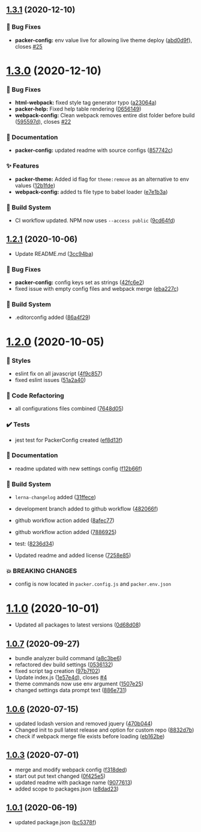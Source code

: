 ## [1.3.1](https://github.com/hayes0724/shopify-packer/compare/1.3.0...1.3.1) (2020-12-10)


### :bug: Bug Fixes

* **packer-config:** env value live for allowing live theme deploy ([abd0d9f](https://github.com/hayes0724/shopify-packer/commit/abd0d9f5bc98a50eb8850e8785c5a34d50d1df72)), closes [#25](https://github.com/hayes0724/shopify-packer/issues/25)



# [1.3.0](https://github.com/hayes0724/shopify-packer/compare/1.2.1...1.3.0) (2020-12-10)


### :bug: Bug Fixes

* **html-webpack:** fixed style tag generator typo ([a23064a](https://github.com/hayes0724/shopify-packer/commit/a23064aebf70cfbb552b1470b70fedd7264e6db5))
* **packer-help:** Fixed help table rendering ([0656149](https://github.com/hayes0724/shopify-packer/commit/065614992bfc053630743ceb5f3e3acda96924b2))
* **webpack-config:** Clean webpack removes entire dist folder before build ([595597d](https://github.com/hayes0724/shopify-packer/commit/595597dbdbe643987f98947be33eb83baad7e7a6)), closes [#22](https://github.com/hayes0724/shopify-packer/issues/22)


### :memo: Documentation

* **packer-config:** updated readme with source configs ([857742c](https://github.com/hayes0724/shopify-packer/commit/857742c242375d544b480e4a082ba5a546c89213))


### :sparkles: Features

* **packer-theme:** Added id flag for `theme:remove` as an alternative to env values ([12b1fde](https://github.com/hayes0724/shopify-packer/commit/12b1fde8658779a356d63335a06bdc5937f41dc8))
* **webpack-config:** added ts file type to babel loader ([e7e1b3a](https://github.com/hayes0724/shopify-packer/commit/e7e1b3a049b68363f166566e40c63e428f262a59))


### :wrench: Build System

* CI workflow updated. NPM now uses `--access public` ([9cd64fd](https://github.com/hayes0724/shopify-packer/commit/9cd64fdbde23a3b9482e1de62f04cfb021c7bdac))



## [1.2.1](https://github.com/hayes0724/shopify-packer/compare/1.2.0...1.2.1) (2020-10-06)


* Update README.md ([3cc94ba](https://github.com/hayes0724/shopify-packer/commit/3cc94ba76a93e0cad193ffc2ced6e5763d511731))


### :bug: Bug Fixes

* **packer-config:** config keys set as strings ([42fc6e2](https://github.com/hayes0724/shopify-packer/commit/42fc6e2119fbf06b1c3e04dbeb2ab89dd302d99d))
* fixed issue with empty config files and webpack merge ([eba227c](https://github.com/hayes0724/shopify-packer/commit/eba227c64ae94ca9527851c459b30dc549d47f0d))


### :wrench: Build System

* .editorconfig added ([86a4f29](https://github.com/hayes0724/shopify-packer/commit/86a4f29d4c408f73643ccd1063b3c62f1d8cd1c7))



# [1.2.0](https://github.com/hayes0724/shopify-packer/compare/1.1.0...1.2.0) (2020-10-05)


### :art: Styles

* eslint fix on all javascript ([4f9c857](https://github.com/hayes0724/shopify-packer/commit/4f9c8576482d1a5619e6f4f2c39bfe21bdee6b4a))
* fixed eslint issues ([51a2a40](https://github.com/hayes0724/shopify-packer/commit/51a2a4040ed147b2886f648289bfb1412aecd604))


### :hammer: Code Refactoring

* all configurations files combined ([7648d05](https://github.com/hayes0724/shopify-packer/commit/7648d0539b5ce6cc778be9663c288e3a63bef785))


### :heavy_check_mark: Tests

* jest test for PackerConfig created ([ef8d13f](https://github.com/hayes0724/shopify-packer/commit/ef8d13fe2cb059654eb046c6de1780d346eb338a))


### :memo: Documentation

* readme updated with new settings config ([f12b66f](https://github.com/hayes0724/shopify-packer/commit/f12b66f71d22c6f99ef5b2728fedeb99defbe938))


### :wrench: Build System

* `lerna-changelog` added ([31ffece](https://github.com/hayes0724/shopify-packer/commit/31ffecef75ca753f618cd072e353e110928f8d08))
* development branch added to github workflow ([482066f](https://github.com/hayes0724/shopify-packer/commit/482066f57ccb8af89d5a6acb28ca480782d62eee))
* github workflow action added ([8afec77](https://github.com/hayes0724/shopify-packer/commit/8afec772c7a9ed82f31524f8673de44825d0956d))
* github workflow action added ([7886925](https://github.com/hayes0724/shopify-packer/commit/7886925961b03e8af024faed79b1edbe180e7f4e))


* test: ([8236d34](https://github.com/hayes0724/shopify-packer/commit/8236d34183d9951beaac80cb82ca37eb7d8cf422))
* Updated readme and added license ([7258e85](https://github.com/hayes0724/shopify-packer/commit/7258e85eee42fc028163356cf34c605c4ad49ccf))


### :boom: BREAKING CHANGES

* config is now located in `packer.config.js` and `packer.env.json`



# [1.1.0](https://github.com/hayes0724/shopify-packer/compare/1.0.7...1.1.0) (2020-10-01)


* Updated all packages to latest versions ([0d68d08](https://github.com/hayes0724/shopify-packer/commit/0d68d08aed480e7ebdb15e56faeae1b2998b215f))



## [1.0.7](https://github.com/hayes0724/shopify-packer/compare/1.0.6...1.0.7) (2020-09-27)


* bundle analyzer build command ([a8c3be6](https://github.com/hayes0724/shopify-packer/commit/a8c3be667eb569b70e3e40b1af6a2718e1c932b3))
* refactored dev build settings ([0536132](https://github.com/hayes0724/shopify-packer/commit/0536132fb7ad8ed52d720ae52ad8b7643ba1f9b3))
* fixed script tag creation ([97b7f02](https://github.com/hayes0724/shopify-packer/commit/97b7f022701340f6f3d2289a9802235bfae4b300))
* Update index.js ([1e57e4d](https://github.com/hayes0724/shopify-packer/commit/1e57e4daa48c96044b49ae91e74c588fbbdec1e9)), closes [#4](https://github.com/hayes0724/shopify-packer/issues/4)
* theme commands now use env argument ([1507e25](https://github.com/hayes0724/shopify-packer/commit/1507e252ec1eef1afe44b1d723314a7c2145f922))
* changed settings data prompt text ([886e731](https://github.com/hayes0724/shopify-packer/commit/886e731d88c057b9cb99151c3e559a6ccdc4cea5))



## [1.0.6](https://github.com/hayes0724/shopify-packer/compare/1.0.3...1.0.6) (2020-07-15)


* updated lodash version and removed jquery ([470b044](https://github.com/hayes0724/shopify-packer/commit/470b044b3fe17aec83a08d67dbcdab5bedad0cc1))
* Changed init to pull latest release and option for custom repo ([8832d7b](https://github.com/hayes0724/shopify-packer/commit/8832d7b941c446ea063ee243b949744c4f9e9566))
* check if webpack merge file exists before loading ([eb162be](https://github.com/hayes0724/shopify-packer/commit/eb162be8ca26dfe626014feb9cd8e45cbb9505f8))



## [1.0.3](https://github.com/hayes0724/shopify-packer/compare/1.0.1...1.0.3) (2020-07-01)


* merge and modify webpack config ([f318ded](https://github.com/hayes0724/shopify-packer/commit/f318dedc013319dc087703982b70594912bbdce7))
* start out put text changed ([0f425e5](https://github.com/hayes0724/shopify-packer/commit/0f425e5681dd5507c408b6242945cffcb6b7bb0f))
* updated readme with package name ([9077613](https://github.com/hayes0724/shopify-packer/commit/9077613ad2c9cbf44229ffcef5fc39adce0c01c6))
* added scope to packages.json ([e8dad23](https://github.com/hayes0724/shopify-packer/commit/e8dad23c715ad8257905703181fdad65ae242a3d))



## [1.0.1](https://github.com/hayes0724/shopify-packer/compare/1.0.0...1.0.1) (2020-06-19)


* updated package.json ([bc5378f](https://github.com/hayes0724/shopify-packer/commit/bc5378fd994cd7b6e49e3186a5c53d1b279b2ec9))

